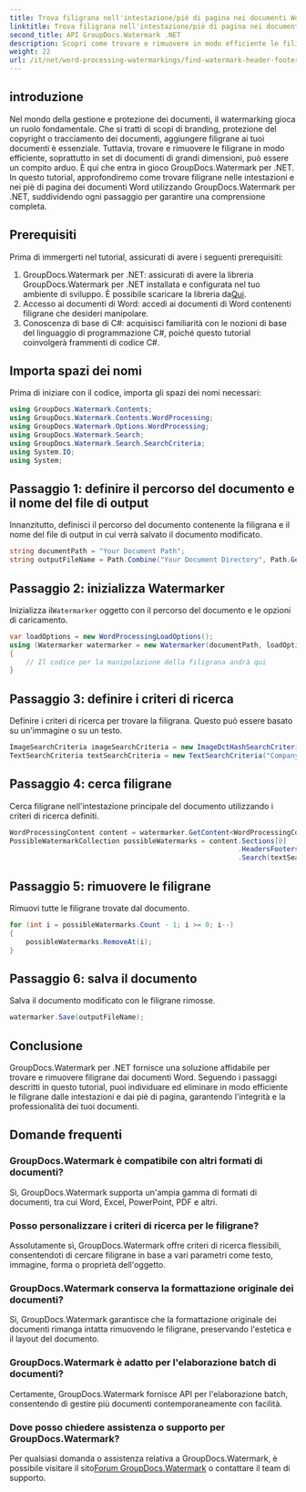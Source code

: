 ```yaml
---
title: Trova filigrana nell'intestazione/piè di pagina nei documenti Word
linktitle: Trova filigrana nell'intestazione/piè di pagina nei documenti Word
second_title: API GroupDocs.Watermark .NET
description: Scopri come trovare e rimuovere in modo efficiente le filigrane dai documenti Word utilizzando GroupDocs per .NET, garantendo l'integrità e la professionalità dei documenti.
weight: 22
url: /it/net/word-processing-watermarkings/find-watermark-header-footer-word-docs/
---
```

## introduzione
Nel mondo della gestione e protezione dei documenti, il watermarking gioca un ruolo fondamentale. Che si tratti di scopi di branding, protezione del copyright o tracciamento dei documenti, aggiungere filigrane ai tuoi documenti è essenziale. Tuttavia, trovare e rimuovere le filigrane in modo efficiente, soprattutto in set di documenti di grandi dimensioni, può essere un compito arduo. È qui che entra in gioco GroupDocs.Watermark per .NET. In questo tutorial, approfondiremo come trovare filigrane nelle intestazioni e nei piè di pagina dei documenti Word utilizzando GroupDocs.Watermark per .NET, suddividendo ogni passaggio per garantire una comprensione completa.
## Prerequisiti
Prima di immergerti nel tutorial, assicurati di avere i seguenti prerequisiti:
1. GroupDocs.Watermark per .NET: assicurati di avere la libreria GroupDocs.Watermark per .NET installata e configurata nel tuo ambiente di sviluppo. È possibile scaricare la libreria da[Qui](https://releases.groupdocs.com/Watermark/net/).
2. Accesso ai documenti di Word: accedi ai documenti di Word contenenti filigrane che desideri manipolare.
3. Conoscenza di base di C#: acquisisci familiarità con le nozioni di base del linguaggio di programmazione C#, poiché questo tutorial coinvolgerà frammenti di codice C#.
## Importa spazi dei nomi
Prima di iniziare con il codice, importa gli spazi dei nomi necessari:
```csharp
using GroupDocs.Watermark.Contents;
using GroupDocs.Watermark.Contents.WordProcessing;
using GroupDocs.Watermark.Options.WordProcessing;
using GroupDocs.Watermark.Search;
using GroupDocs.Watermark.Search.SearchCriteria;
using System.IO;
using System;
```
## Passaggio 1: definire il percorso del documento e il nome del file di output
Innanzitutto, definisci il percorso del documento contenente la filigrana e il nome del file di output in cui verrà salvato il documento modificato.
```csharp
string documentPath = "Your Document Path";
string outputFileName = Path.Combine("Your Document Directory", Path.GetFileName(documentPath));
```
## Passaggio 2: inizializza Watermarker
 Inizializza il`Watermarker` oggetto con il percorso del documento e le opzioni di caricamento.
```csharp
var loadOptions = new WordProcessingLoadOptions();
using (Watermarker watermarker = new Watermarker(documentPath, loadOptions))
{
    // Il codice per la manipolazione della filigrana andrà qui
}
```
## Passaggio 3: definire i criteri di ricerca
Definire i criteri di ricerca per trovare la filigrana. Questo può essere basato su un'immagine o su un testo.
```csharp
ImageSearchCriteria imageSearchCriteria = new ImageDctHashSearchCriteria(Constants.LogoPng);
TextSearchCriteria textSearchCriteria = new TextSearchCriteria("Company Name");
```
## Passaggio 4: cerca filigrane
Cerca filigrane nell'intestazione principale del documento utilizzando i criteri di ricerca definiti.
```csharp
WordProcessingContent content = watermarker.GetContent<WordProcessingContent>();
PossibleWatermarkCollection possibleWatermarks = content.Sections[0]
                                                        .HeadersFooters[OfficeHeaderFooterType.HeaderPrimary]
                                                        .Search(textSearchCriteria.Or(imageSearchCriteria));
```
## Passaggio 5: rimuovere le filigrane
Rimuovi tutte le filigrane trovate dal documento.
```csharp
for (int i = possibleWatermarks.Count - 1; i >= 0; i--)
{
    possibleWatermarks.RemoveAt(i);
}
```
## Passaggio 6: salva il documento
Salva il documento modificato con le filigrane rimosse.
```csharp
watermarker.Save(outputFileName);
```

## Conclusione
GroupDocs.Watermark per .NET fornisce una soluzione affidabile per trovare e rimuovere filigrane dai documenti Word. Seguendo i passaggi descritti in questo tutorial, puoi individuare ed eliminare in modo efficiente le filigrane dalle intestazioni e dai piè di pagina, garantendo l'integrità e la professionalità dei tuoi documenti.
## Domande frequenti
### GroupDocs.Watermark è compatibile con altri formati di documenti?
Sì, GroupDocs.Watermark supporta un'ampia gamma di formati di documenti, tra cui Word, Excel, PowerPoint, PDF e altri.
### Posso personalizzare i criteri di ricerca per le filigrane?
Assolutamente sì, GroupDocs.Watermark offre criteri di ricerca flessibili, consentendoti di cercare filigrane in base a vari parametri come testo, immagine, forma o proprietà dell'oggetto.
### GroupDocs.Watermark conserva la formattazione originale dei documenti?
Sì, GroupDocs.Watermark garantisce che la formattazione originale dei documenti rimanga intatta rimuovendo le filigrane, preservando l'estetica e il layout del documento.
### GroupDocs.Watermark è adatto per l'elaborazione batch di documenti?
Certamente, GroupDocs.Watermark fornisce API per l'elaborazione batch, consentendo di gestire più documenti contemporaneamente con facilità.
### Dove posso chiedere assistenza o supporto per GroupDocs.Watermark?
 Per qualsiasi domanda o assistenza relativa a GroupDocs.Watermark, è possibile visitare il sito[Forum GroupDocs.Watermark](https://forum.groupdocs.com/c/watermark/19) o contattare il team di supporto.